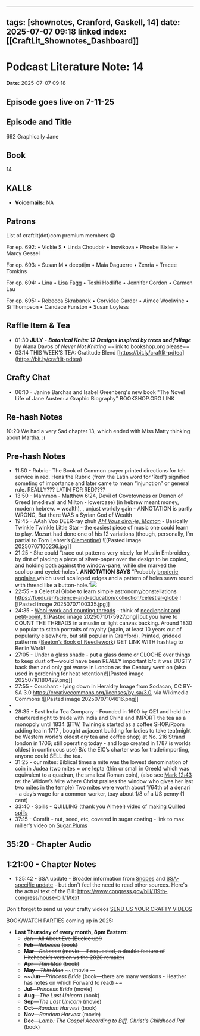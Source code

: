  
---
tags: [shownotes, Cranford, Gaskell, 14]
date: 2025-07-07 09:18
linked index: [[CraftLit_Shownotes_Dashboard]]
---

# Podcast Literature Note: 14

**Date:** 2025-07-07 09:18

## Episode goes live on 7-11-25

## Episode and Title
692 Graphically Jane

## Book
14

## KALL8
- **Voicemails:** NA

## Patrons
List of craftlit(dot)com premium members 😁

For ep. 692:
• Vickie S
• Linda Choudoir
• Inovikova
• Phoebe Bixler
• Marcy Gessel

For ep. 693:
• Susan M
• deeptijm
• Maia Daguerre
• Zenria
• Tracee Tomkins

For ep. 694:
• Lina
• Lisa Fagg
• Toshi Hodliffe
• Jennifer Gordon
• Carmen Lau

For ep. 695:
• Rebecca Skrabanek
• Corvidae Garder
• Aimee Woolwine
• Si Thompson
• Candace Funston
• Susan Loyless

## Raffle Item & Tea
- 01:30 **JULY** - ***Botanical Knits: 12 Designs inspired by trees and foliage*** by Alana Davos of *Never Not Knitting* ==link to bookshop.org please==
- 03:14 THIS WEEK’S TEA: Gratitude Blend  [https://bit.ly/craftlit-pdtea](https://bit.ly/craftlit-pdtea)

## Crafty Chat 
- 06:10 - Janine Barchas and Isabel Greenberg's new book "The Novel Life of Jane Austen: a Graphic Biography" BOOKSHOP.ORG LINK
## Re-hash Notes
10:20 We had a very Sad chapter 13, which ended with Miss Matty thinking about Martha. :( 

## Pre-hash Notes
- 11:50 - Rubric- The Book of Common prayer printed directions for teh service in red. Hens the Rubric (from the Latin word for ‘Red”) signified someting of importance and later came to mean “injunction” or general rule. REALLY??? LATIN FOR RED????
- 13:50 - Mammon - Matthew 6:24, Devil of Covetovness or Demon of Greed (medieval and Milton - lowercase) (in hebrew meant money, modern hebrew. = wealth), , unjust worldly gain -  ANNOTATION is partly WRONG, But there WAS a Syrian God of Wealth
- 19:45 - AAah Voo DEER-ray zhuh *[Ah! Vous dirai-je, Maman](https://upload.wikimedia.org/wikipedia/commons/4/44/Ah%21_vous_dirai-je_maman.jpg)* - Basically Twinkle Twinkle Little Star - the easiest piece of music one could learn to play. Mozart had done one of his 12 variations (though, personally, I’m partial to Tom Lehrer’s [Clementine](https://www.youtube.com/watch?v=dehXq6a1sJU)) ![[Pasted image 20250707100236.jpg]]
- 21:25 - She could “trace out patterns very nicely for Muslin Embroidery, by dint of placing a piece of silver-paper over the design to be copied, and holding both against the window-pane, while she marked the scollop and eyelet-holes”. **ANNOTATION SAYS** “Probably [broderie anglaise ](https://www.sewhistorically.com/how-to-make-broderie-anglaise-lace-by-hand/)which used scalloped edges and a pattern of holes sewn round with thread like a button-hole.“![](https://www.sewhistorically.com/wp-content/uploads/2015/06/How-To-Make-Broderie-Anglaise-Lace-Eyelet-Lace-By-Hand-6-1.jpg)
- 22:55 - a Celestial Globe to learn simple astronomy/constellations  https://fi.edu/en/science-and-education/collection/celestial-globe ![[Pasted image 20250707100335.jpg]]
- 24:35 - [Wool-work and counting threads](https://www.wcfta.com/berlin-wool-work/) - think of [needlepoint and petit-point](https://www.thesprucecrafts.com/difference-between-needlepoint-or-petit-point-2479581), ![[Pasted image 20250710175927.png]]but you have to COUNT THE THREADS in a muslin or light canvas backing. Around 1830 v popular to stitch portraits of royalty (again, at least 10 years out of popularity elsewhere, but still popular in Cranford). Printed, gridded patterrns ([Beeton’s Book of Needlework](https://www.gutenberg.org/files/15147/15147-h/15147-h.htm#image_592)) GET LINK WITH hashtag to Berlin Work!
- 27:05 - Under a glass shade - put a glass dome or CLOCHE over things to keep dust off—would have been REALLY important b/c it was DUSTY back then and only got worse in London as the Century went on (also used in gerdening for heat retention)![[Pasted image 20250710180429.png]]
- 27:55 - Couchant - lying down in Heraldry Image from Sodacan, CC BY-SA 3.0 <https://creativecommons.org/licenses/by-sa/3.0>, via Wikimedia Commons  ![[Pasted image 20250707104616.png]]
- 
- 28:35 - East India Tea Company - Founded in 1600 by QE1 and held the chartered right to trade with India and China and IMPORT the tea  as a monopoly until 1834 (BTW, Twining’s started as a coffee SHOP/Room adding tea in 1717 , bought adjacent building for ladies to take tea(might be Western world‘s oldest dry tea and coffee shop) at No. 216 Strand london in 1706; still operating today -  and logo created in 1787 is worlds oldest in continuous use) B/c the EIC’s charter was for trade/importing, anyone could SELL the tea.
- 31:25 - our mites: Biblical times a mite was the lowest denomination of coin in Judea (two mites = one lepta (thin or small in Greek) which was equivalent to a quadran, the smallest Roman coin), (also see [Mark 12:43](https://bible.org/sites/bible.org/resources/netbible/index.htm?mar12.htm) re: the Widow’s Mite where Christ praises the window who gives her last two mites in the temple) Two mites were worth about 1/64th of a denari - a day’s wage for a common worker, toay about 1/8 of a US penny (1 cent)
- 33:40 - Spills - QUILLING (thank you Aimee!) video of [making Quilled spills](https://www.youtube.com/watch?v=lv833gm4WBI) 
- 37:15 - Comfit - nut, seed, etc, covered in sugar coating - link to max miller’s video on [Sugar Plums](https://www.youtube.com/watch?v=q5Nk0evkBpE&pp=0gcJCfwAo7VqN5tD)
## 35:20 - Chapter Audio 

## 1:21:00 - Chapter Notes
- 1:25:42 - SSA update - Broader information from [Snopes](https://www.snopes.com/tag/2025_trump_big_beautiful_bill/) and [SSA-specific update](https://www.factcheck.org/2025/07/unraveling-the-big-beautiful-bill-spin/) - but don't feel the need to read other sources. Here's the actual text of the Bill: https://www.congress.gov/bill/119th-congress/house-bill/1/text

Don't forget to send us your crafty videos  [SEND US YOUR CRAFTY VIDEOS](https://bit.ly/craftlit-be-crafty) 

BOOK/WATCH PARTIES coming up in 2025:
- **Last Thursday of every month, 8pm Eastern:**
	- ~~Jan—All About Eve (Buckle up!)~~
    - **~~Feb~~**~~—~~_~~Rebecca~~_ ~~(book)~~
    - **~~Mar~~**~~—~~_~~Rebecca~~_ ~~(movie —if requested, a double feature of Hitchcock’s version vs the 2020 remake)~~
    - **~~Apr~~**~~—~~_~~Thin Man~~_ ~~(book)~~
    - **~~May~~**~~—~~_~~Thin Man~~_ ~~(movie —
    - ~~**Jun**—_Princess Bride_ (book—there are many versions - Heather has notes on which Forward to read) ~~
    - **Jul**—_Princess Bride_ (movie)
    - **Aug**—_The Last Unicorn_ (book)
    - **Sep**—_The Last Unicorn_ (movie)
    - **Oct**—_Random Harvest_ (book)
    - **Nov**—_Random Harvest_ (movie)
    - **Dec**—_Lamb: The Gospel According to Biff, Christ's Childhood Pal_ (book)
